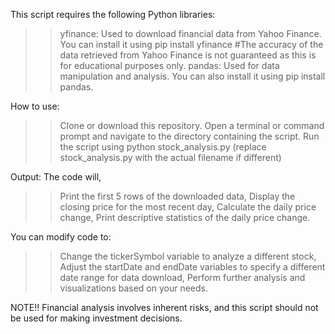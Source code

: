 This script requires the following Python libraries:
>>yfinance: Used to download financial data from Yahoo Finance. You can install it using pip install yfinance
#The accuracy of the data retrieved from Yahoo Finance is not guaranteed as this is for educational purposes only.
>>pandas: Used for data manipulation and analysis. You can also install it using pip install pandas.

How to use:
>>Clone or download this repository.
>>Open a terminal or command prompt and navigate to the directory containing the script.
>>Run the script using python stock_analysis.py (replace stock_analysis.py with the actual filename if different)

Output:
The code will,
>>Print the first 5 rows of the downloaded data,
>>Display the closing price for the most recent day,
>>Calculate the daily price change,
>>Print descriptive statistics of the daily price change.

You can modify code to:
>>Change the tickerSymbol variable to analyze a different stock,
>>Adjust the startDate and endDate variables to specify a different date range for data download,
>>Perform further analysis and visualizations based on your needs.

NOTE!!
Financial analysis involves inherent risks, and this script should not be used for making investment decisions.
